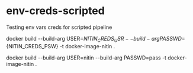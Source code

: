 # env-creds-scripted
Testing env vars creds for scripted pipeline


docker build --build-arg USER=${NITIN_CREDS_USR} --build-arg PASSWD=${NITIN_CREDS_PSW} -t docker-image-nitin .

docker build --build-arg USER=nitin --build-arg PASSWD=pass -t docker-image-nitin .
